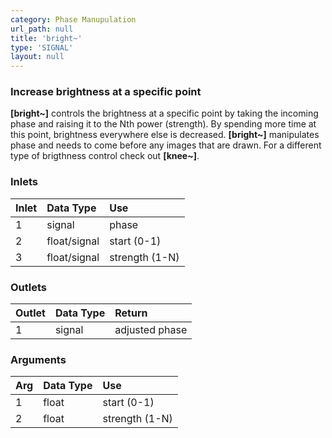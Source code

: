 ```yaml
---
category: Phase Manupulation
url_path: null
title: 'bright~'
type: 'SIGNAL'
layout: null
---
```


### Increase brightness at a specific point

**[bright~]** controls the brightness at a specific point by taking the incoming phase and raising it to the Nth power (strength). By spending more time at this point, brightness everywhere else is decreased. **[bright~]** manipulates phase and needs to come before any images that are drawn. For a different type of brigthness control check out **[knee~]**.

### Inlets

| Inlet | Data Type    | Use            |
|:------|:-------------|:---------------|
| 1     | signal       | phase          |
| 2     | float/signal | start (0-1)    |
| 3     | float/signal | strength (1-N) |

### Outlets

| Outlet | Data Type | Return         |
|:-------|:----------|:---------------|
| 1      | signal    | adjusted phase |

### Arguments

| Arg | Data Type | Use            |
|:----|:----------|:---------------|
| 1   | float     | start (0-1)    |
| 2   | float     | strength (1-N) |
